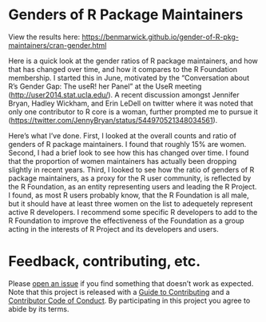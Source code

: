 # Genders of R Package Maintainers

View the results here: https://benmarwick.github.io/gender-of-R-pkg-maintainers/cran-gender.html

Here is a quick look at the gender ratios of R package maintainers, and how that has changed over time, 
and how it compares to the R Foundation membership. I started this in June, motivated by the 
“Conversation about R’s Gender Gap: The useR! her Panel” at the UseR meeting (http://user2014.stat.ucla.edu/). 
A recent discussion amongst Jennifer Bryan, Hadley Wickham, and Erin LeDell on twitter where it was 
noted that only one contributor to R core is a woman, further prompted me to pursue it 
(https://twitter.com/JennyBryan/status/544970521348034561).

Here’s what I’ve done. First, I looked at the overall counts and ratio of genders of R 
package maintainers. I found that roughly 15% are women. Second, I had a brief look to 
see how this has changed over time. I found that the proportion of women maintainers 
has actually been dropping slightly in recent years. Third, I looked to see how the 
ratio of genders of R package maintainers, as a proxy for the R user community, is 
reflected by the R Foundation, as an entity representing users and leading the R Project. 
I found, as most R users probably know, that the R Foundation is all male, but it should 
have at least three women on the list to adequetely represent active R developers. I 
recommend some specific R developers to add to the R Foundation to improve the effectiveness 
of the Foundation as a group acting in the interests of R Project and its developers and users. 


# Feedback, contributing, etc.
Please [open an
issue](https://github.com/benmarwick/wordcountaddin/issues/new) if you
find something that doesn’t work as expected. Note that this project is
released with a [Guide to Contributing](CONTRIBUTING.md) and a
[Contributor Code of Conduct](CONDUCT.md). By participating in this
project you agree to abide by its terms. 
